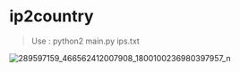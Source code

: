 # ip2country
> Use : python2 main.py ips.txt


![289597159_466562412007908_1800100236980397957_n](https://user-images.githubusercontent.com/95071636/186209651-31754b17-7835-460e-a33a-e6361da4d428.png)
